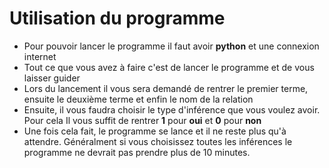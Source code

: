 # Utilisation du programme

- Pour pouvoir lancer le programme il faut avoir **python** et une connexion internet
- Tout ce que vous avez à faire c'est de lancer le programme et de vous laisser guider
- Lors du lancement il vous sera demandé de rentrer le premier terme, ensuite le deuxième terme et enfin le nom de la relation
- Ensuite, il vous faudra choisir le type d'inférence que vous voulez avoir. Pour cela Il vous suffit de rentrer **1** pour **oui** et **0** pour **non**
- Une fois cela fait, le programme se lance et il ne reste plus qu'à attendre. Généralment si vous choisissez toutes les inférences le programme ne devrait pas prendre plus de 10 minutes.